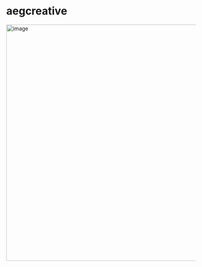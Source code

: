 ﻿# aegcreative
<img width="1234" height="629" alt="image" src="https://github.com/user-attachments/assets/a631e346-2c63-41a4-a007-3085ad356af7" />

